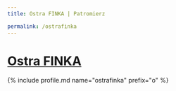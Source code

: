 ```yaml
---
title: Ostra FINKA | Patromierz

permalink: /ostrafinka
---
```


# [Ostra FINKA](https://patronite.pl/ostrafinka)

{% include profile.md name="ostrafinka" prefix="o" %}
